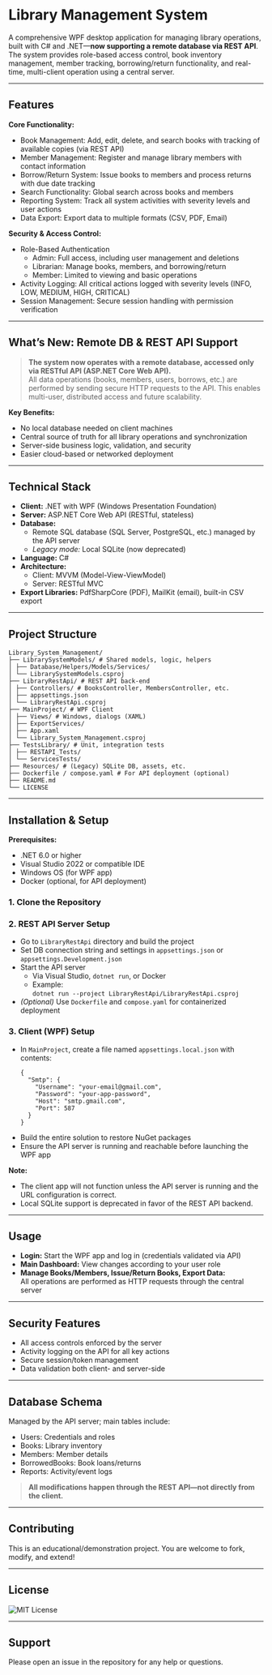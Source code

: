 # Library Management System

A comprehensive WPF desktop application for managing library operations, built with C# and .NET—**now supporting a remote database via REST API**. The system provides role-based access control, book inventory management, member tracking, borrowing/return functionality, and real-time, multi-client operation using a central server.

---

## Features

**Core Functionality:**
- Book Management: Add, edit, delete, and search books with tracking of available copies (via REST API)
- Member Management: Register and manage library members with contact information
- Borrow/Return System: Issue books to members and process returns with due date tracking
- Search Functionality: Global search across books and members
- Reporting System: Track all system activities with severity levels and user actions
- Data Export: Export data to multiple formats (CSV, PDF, Email)

**Security & Access Control:**
- Role-Based Authentication
    - Admin: Full access, including user management and deletions
    - Librarian: Manage books, members, and borrowing/return
    - Member: Limited to viewing and basic operations
- Activity Logging: All critical actions logged with severity levels (INFO, LOW, MEDIUM, HIGH, CRITICAL)
- Session Management: Secure session handling with permission verification

---

## What’s New: Remote DB & REST API Support

> **The system now operates with a remote database, accessed only via RESTful API (ASP.NET Core Web API).**  
> All data operations (books, members, users, borrows, etc.) are performed by sending secure HTTP requests to the API. This enables multi-user, distributed access and future scalability.

**Key Benefits:**
- No local database needed on client machines
- Central source of truth for all library operations and synchronization
- Server-side business logic, validation, and security
- Easier cloud-based or networked deployment

---

## Technical Stack

- **Client:** .NET with WPF (Windows Presentation Foundation)
- **Server:** ASP.NET Core Web API (RESTful, stateless)
- **Database:**
    - Remote SQL database (SQL Server, PostgreSQL, etc.) managed by the API server
    - *Legacy mode:* Local SQLite (now deprecated)
- **Language:** C#
- **Architecture:**
    - Client: MVVM (Model-View-ViewModel)
    - Server: RESTful MVC
- **Export Libraries:** PdfSharpCore (PDF), MailKit (email), built-in CSV export

---

## Project Structure

```
Library_System_Management/
├── LibrarySystemModels/ # Shared models, logic, helpers
│ ├── Database/Helpers/Models/Services/
│ └── LibrarySystemModels.csproj
├── LibraryRestApi/ # REST API back-end
│ ├── Controllers/ # BooksController, MembersController, etc.
│ ├── appsettings.json
│ └── LibraryRestApi.csproj
├── MainProject/ # WPF Client
│ ├── Views/ # Windows, dialogs (XAML)
│ ├── ExportServices/
│ ├── App.xaml
│ └── Library_System_Management.csproj
├── TestsLibrary/ # Unit, integration tests
│ ├── RESTAPI_Tests/
│ └── ServicesTests/
├── Resources/ # (Legacy) SQLite DB, assets, etc.
├── Dockerfile / compose.yaml # For API deployment (optional)
├── README.md
└── LICENSE
```

---

## Installation & Setup

**Prerequisites:**
- .NET 6.0 or higher
- Visual Studio 2022 or compatible IDE
- Windows OS (for WPF app)
- Docker (optional, for API deployment)

### 1. Clone the Repository

### 2. REST API Server Setup

- Go to `LibraryRestApi` directory and build the project
- Set DB connection string and settings in `appsettings.json` or `appsettings.Development.json`
- Start the API server
    - Via Visual Studio, `dotnet run`, or Docker
    - Example:  
      `dotnet run --project LibraryRestApi/LibraryRestApi.csproj`
- *(Optional)* Use `Dockerfile` and `compose.yaml` for containerized deployment

### 3. Client (WPF) Setup

- In `MainProject`, create a file named `appsettings.local.json` with contents:
    ```
    {
      "Smtp": {
        "Username": "your-email@gmail.com",
        "Password": "your-app-password",
        "Host": "smtp.gmail.com",
        "Port": 587
      }
    }
    ```
- Build the entire solution to restore NuGet packages
- Ensure the API server is running and reachable before launching the WPF app

**Note:**
- The client app will not function unless the API server is running and the URL configuration is correct.
- Local SQLite support is deprecated in favor of the REST API backend.

---

## Usage

- **Login:** Start the WPF app and log in (credentials validated via API)
- **Main Dashboard:** View changes according to your user role
- **Manage Books/Members, Issue/Return Books, Export Data:**  
  All operations are performed as HTTP requests through the central server

---

## Security Features

- All access controls enforced by the server
- Activity logging on the API for all key actions
- Secure session/token management
- Data validation both client- and server-side

---

## Database Schema

Managed by the API server; main tables include:
- Users: Credentials and roles
- Books: Library inventory
- Members: Member details
- BorrowedBooks: Book loans/returns
- Reports: Activity/event logs

> **All modifications happen through the REST API—not directly from the client.**

---

## Contributing

This is an educational/demonstration project. You are welcome to fork, modify, and extend!

---

## License

![MIT License](https://img.shields.io/badge/license-MIT-green)

---

## Support

Please open an issue in the repository for any help or questions.


